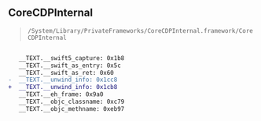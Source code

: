 ## CoreCDPInternal

> `/System/Library/PrivateFrameworks/CoreCDPInternal.framework/CoreCDPInternal`

```diff

   __TEXT.__swift5_capture: 0x1b8
   __TEXT.__swift_as_entry: 0x5c
   __TEXT.__swift_as_ret: 0x60
-  __TEXT.__unwind_info: 0x1cc8
+  __TEXT.__unwind_info: 0x1cb8
   __TEXT.__eh_frame: 0x9a0
   __TEXT.__objc_classname: 0xc79
   __TEXT.__objc_methname: 0xeb97

```
